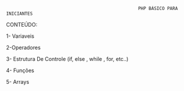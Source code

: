                                                       PHP BÁSICO PARA INICIANTES


CONTEÚDO:

1- Variaveis

2-Operadores

3- Estrutura De Controle (if, else , while , for, etc..)

4- Funções

5- Arrays

                                                      
